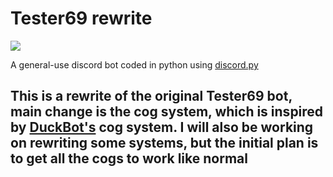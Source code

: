 # Tester69 rewrite

[![](https://discord.com/api/guilds/733219077744754750/embed.png)](https://discord.gg/Xjn4uvk6KS)

A general-use discord bot coded in python using [discord.py](https://github.com/Rapptz/discord.py)

## This is a rewrite of the original Tester69 bot, main change is the cog system, which is inspired by [DuckBot's](https://github.com/DuckBot-Discord/DuckBot) cog system. I will also be working on rewriting some systems, but the initial plan is to get all the cogs to work like normal